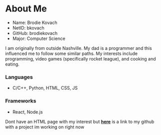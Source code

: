 # About Me

* Name: Brodie Kovach
* NetID: bkovach
* GitHub: brodiekovach
* Major: Computer Science


I am originally from outside Nashville. My dad is a programmer and this influenced me to follow some similar paths. My interests include programming, video games (specifically rocket league), and cooking and eating.

### Languages
* C/C++, Python, HTML, CSS, JS
### Frameworks
* React, Node.js

Dont have an HTML page with my interest but **[here](https://github.com/brodiekovach)** is a link to my github with a project im working on right now


